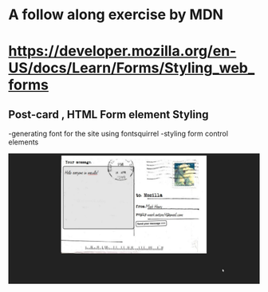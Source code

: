 # A follow along exercise by MDN
# https://developer.mozilla.org/en-US/docs/Learn/Forms/Styling_web_forms
## Post-card , HTML Form element Styling

-generating font for the site using fontsquirrel
-styling form control elements

![Alt text](image-1.png)